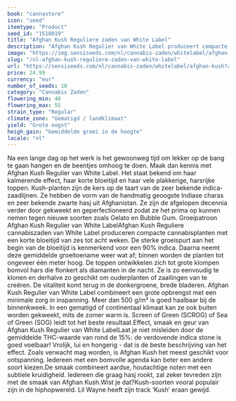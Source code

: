 ```yaml
---
book: "cannastore"
icon: "seed"
itemtype: "Product"
seed_id: "1510019"
title: "Afghan Kush Reguliere zaden van White Label"
description: "Afghan Kush Regulier van White Label produceert compacte, harsrijke planten met 90% indica genen. Korte bloeitijd van 45 tot 55 dagen."
image: "https://img.sensiseeds.com/nl/cannabis-zaden/whitelabel/afghan-kush-image.png"
slug: "/nl-afghan-kush-reguliere-zaden-van-white-label"
url: "https://sensiseeds.com/nl/cannabis-zaden/whitelabel/afghan-kush?a_aid=cannastore"
price: 24.99
currency: "eur"
number_of_seeds: 10
category: "Cannabis Zaden"
flowering_min: 40
flowering_max: 55
strain_type: "Regular"
climate_zone: "Gematigd / landklimaat"
yield: "Grote oogst"
heigh_gain: "Gemiddelde groei in de hoogte"
locale: "nl"
---
```

Na een lange dag op het werk is het gewoonweg tijd om lekker op de bang te gaan hangen en de beentjes omhoog te doen. Maak dan kennis met Afghan Kush Regulier van White Label. Het staat bekend om haar kalmerende effect, haar korte bloeitijd en haar vele plakkerige, harsrijke toppen. Kush-planten zijn de kers op de taart van de zeer bekende indica-zaadlijnen. Ze hebben de vorm van de handmatig geoogste Indiase charas en zeer bekende zwarte hasj uit Afghanistan. Ze zijn de afgelopen decennia verder door gekweekt en geperfectioneerd zodat ze het prima op kunnen nemen tegen nieuwe soorten zoals Gelato en Bubble Gum. Groeipatroon Afghan Kush Regulier van White LabelAfghan Kush Reguliere cannabiszaden van White Label produceren compacte cannabisplanten met een korte bloeitijd van zes tot acht weken. De sterke groeispurt aan het begin van de bloeitijd is kenmerkend voor een 90% indica. Daarna neemt deze gemiddelde groeitoename weer wat af; binnen worden de planten tot ongeveer één meter hoog. De toppen ontwikkelen zich tot grote klompen bomvol hars die flonkert als diamanten in de nacht. Ze is zo eenvoudig te klonen en derhalve zo geschikt om ouderplanten of zaailingen van te creëren. De vitaliteit komt terug in de donkergroene, brede bladeren. Afghan Kush Regulier van White Label combineert een grote opbrengst met een minimale zorg in inspanning. Meer dan 500 g/m² is goed haalbaar bij de binnenkweek. In een gematigd of continentaal klimaat kan ze ook buiten worden gekweekt, mits de zomer warm is. Screen of Green (SCROG) of Sea of Green (SOG) leidt tot het beste resultaat.Effect, smaak en geur van Afghan Kush Regulier van White LabelLaat je niet misleiden door de gemiddelde THC-waarde van rond de 15%: de verdovende indica stone is goed voelbaar! Vrolijk, lui en hongerig - dat is de beste beschrijving van het effect. Zoals verwacht mag worden, is Afghan Kush het meest geschikt voor ontspanning. Iedereen met een bomvolle agenda kan beter een andere soort kiezen.De smaak combineert aardse, houtachtige noten met een subtiele kruidigheid. Iedereen die graag hasj rookt, zal zeker tevreden zijn met de smaak van Afghan Kush.Wist je dat?Kush-soorten vooral populair zijn in de hiphopwereld. Lil Wayne heeft zijn track ‘Kush’ eraan gewijd.
